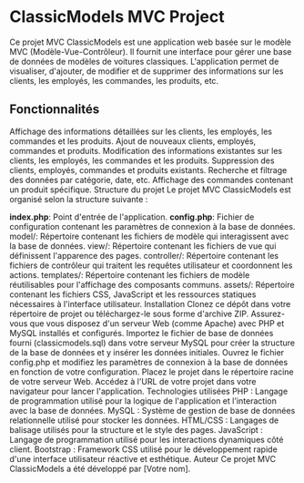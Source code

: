# ClassicModels MVC Project

Ce projet MVC ClassicModels est une application web basée sur le modèle MVC (Modèle-Vue-Contrôleur). Il fournit une interface pour gérer une base de données de modèles de voitures classiques. L'application permet de visualiser, d'ajouter, de modifier et de supprimer des informations sur les clients, les employés, les commandes, les produits, etc.

## Fonctionnalités
Affichage des informations détaillées sur les clients, les employés, les commandes et les produits.
Ajout de nouveaux clients, employés, commandes et produits.
Modification des informations existantes sur les clients, les employés, les commandes et les produits.
Suppression des clients, employés, commandes et produits existants.
Recherche et filtrage des données par catégorie, date, etc.
Affichage des commandes contenant un produit spécifique.
Structure du projet
Le projet MVC ClassicModels est organisé selon la structure suivante :

__index.php__: Point d'entrée de l'application.
__config.php__: Fichier de configuration contenant les paramètres de connexion à la base de données.
model/: Répertoire contenant les fichiers de modèle qui interagissent avec la base de données.
view/: Répertoire contenant les fichiers de vue qui définissent l'apparence des pages.
controller/: Répertoire contenant les fichiers de contrôleur qui traitent les requêtes utilisateur et coordonnent les actions.
templates/: Répertoire contenant les fichiers de modèle réutilisables pour l'affichage des composants communs.
assets/: Répertoire contenant les fichiers CSS, JavaScript et les ressources statiques nécessaires à l'interface utilisateur.
Installation
Clonez ce dépôt dans votre répertoire de projet ou téléchargez-le sous forme d'archive ZIP.
Assurez-vous que vous disposez d'un serveur Web (comme Apache) avec PHP et MySQL installés et configurés.
Importez le fichier de base de données fourni (classicmodels.sql) dans votre serveur MySQL pour créer la structure de la base de données et y insérer les données initiales.
Ouvrez le fichier config.php et modifiez les paramètres de connexion à la base de données en fonction de votre configuration.
Placez le projet dans le répertoire racine de votre serveur Web.
Accédez à l'URL de votre projet dans votre navigateur pour lancer l'application.
Technologies utilisées
PHP : Langage de programmation utilisé pour la logique de l'application et l'interaction avec la base de données.
MySQL : Système de gestion de base de données relationnelle utilisé pour stocker les données.
HTML/CSS : Langages de balisage utilisés pour la structure et le style des pages.
JavaScript : Langage de programmation utilisé pour les interactions dynamiques côté client.
Bootstrap : Framework CSS utilisé pour le développement rapide d'une interface utilisateur réactive et esthétique.
Auteur
Ce projet MVC ClassicModels a été développé par [Votre nom].

